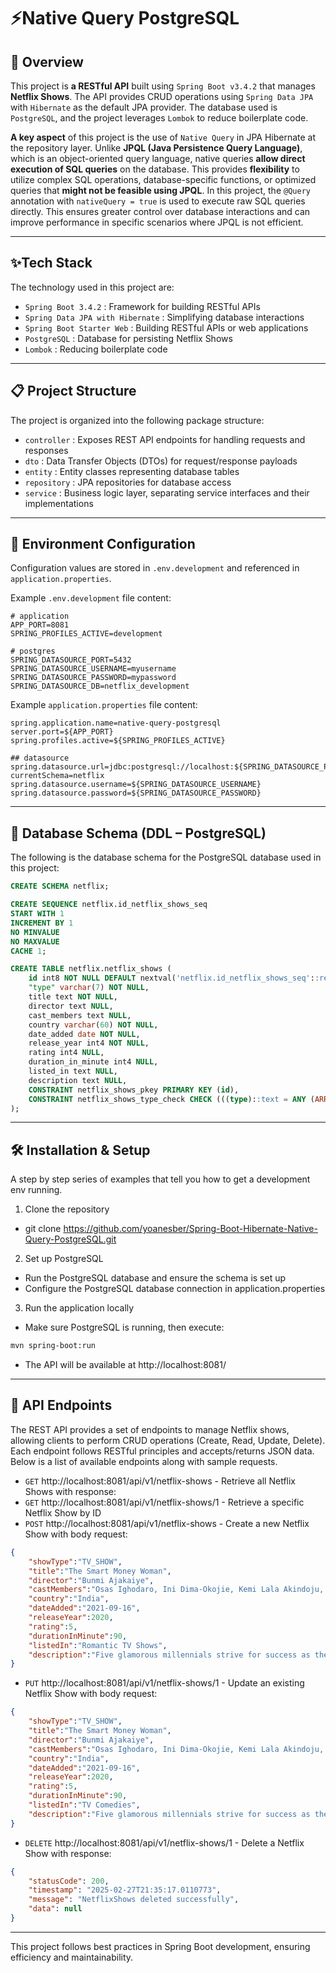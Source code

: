  # ⚡Native Query PostgreSQL

## 🚀 Overview
This project is **a RESTful API** built using `Spring Boot v3.4.2` that manages **Netflix Shows**. The API provides CRUD operations using `Spring Data JPA` with `Hibernate` as the default JPA provider. The database used is `PostgreSQL`, and the project leverages `Lombok` to reduce boilerplate code.

**A key aspect** of this project is the use of `Native Query` in JPA Hibernate at the repository layer. Unlike **JPQL (Java Persistence Query Language)**, which is an object-oriented query language, native queries **allow direct execution of SQL queries** on the database. This provides **flexibility** to utilize complex SQL operations, database-specific functions, or optimized queries that **might not be feasible using JPQL**. In this project, the `@Query` annotation with `nativeQuery = true` is used to execute raw SQL queries directly. This ensures greater control over database interactions and can improve performance in specific scenarios where JPQL is not efficient.

---


## ✨Tech Stack
The technology used in this project are:
- `Spring Boot 3.4.2` : Framework for building RESTful APIs
- `Spring Data JPA with Hibernate` : Simplifying database interactions
- `Spring Boot Starter Web` : Building RESTful APIs or web applications
- `PostgreSQL` : Database for persisting Netflix Shows
- `Lombok` : Reducing boilerplate code
---

## 📋 Project Structure
The project is organized into the following package structure:
- `controller` : Exposes REST API endpoints for handling requests and responses
- `dto` : Data Transfer Objects (DTOs) for request/response payloads
- `entity` : Entity classes representing database tables
- `repository` : JPA repositories for database access
- `service` : Business logic layer, separating service interfaces and their implementations
---

## 📂 Environment Configuration
Configuration values are stored in `.env.development` and referenced in `application.properties`.

Example `.env.development` file content:
```properties
# application
APP_PORT=8081
SPRING_PROFILES_ACTIVE=development
 
# postgres
SPRING_DATASOURCE_PORT=5432
SPRING_DATASOURCE_USERNAME=myusername
SPRING_DATASOURCE_PASSWORD=mypassword
SPRING_DATASOURCE_DB=netflix_development
```

Example `application.properties` file content:
```properties
spring.application.name=native-query-postgresql
server.port=${APP_PORT}
spring.profiles.active=${SPRING_PROFILES_ACTIVE}

## datasource
spring.datasource.url=jdbc:postgresql://localhost:${SPRING_DATASOURCE_PORT}/${SPRING_DATASOURCE_DB}?currentSchema=netflix
spring.datasource.username=${SPRING_DATASOURCE_USERNAME}
spring.datasource.password=${SPRING_DATASOURCE_PASSWORD}
```
---

## 💾 Database Schema (DDL – PostgreSQL)
The following is the database schema for the PostgreSQL database used in this project:

```sql
CREATE SCHEMA netflix;

CREATE SEQUENCE netflix.id_netflix_shows_seq
START WITH 1
INCREMENT BY 1
NO MINVALUE
NO MAXVALUE
CACHE 1;

CREATE TABLE netflix.netflix_shows (
	id int8 NOT NULL DEFAULT nextval('netflix.id_netflix_shows_seq'::regclass),
	"type" varchar(7) NOT NULL,
	title text NOT NULL,
	director text NULL,
	cast_members text NULL,
	country varchar(60) NOT NULL,
	date_added date NOT NULL,
	release_year int4 NOT NULL,
	rating int4 NULL,
	duration_in_minute int4 NULL,
	listed_in text NULL,
	description text NULL,
	CONSTRAINT netflix_shows_pkey PRIMARY KEY (id),
	CONSTRAINT netflix_shows_type_check CHECK (((type)::text = ANY (ARRAY[('MOVIE'::character varying)::text, ('TV_SHOW'::character varying)::text])))
);
```
---

## 🛠 Installation & Setup
A step by step series of examples that tell you how to get a development env running.
1. Clone the repository
- git clone https://github.com/yoanesber/Spring-Boot-Hibernate-Native-Query-PostgreSQL.git
2. Set up PostgreSQL
- Run the PostgreSQL database and ensure the schema is set up
- Configure the PostgreSQL database connection in application.properties
3. Run the application locally
- Make sure PostgreSQL is running, then execute: 
```bash
mvn spring-boot:run
```
- The API will be available at http://localhost:8081/ 
---

## 🔗 API Endpoints
The REST API provides a set of endpoints to manage Netflix shows, allowing clients to perform CRUD operations (Create, Read, Update, Delete). Each endpoint follows RESTful principles and accepts/returns JSON data. Below is a list of available endpoints along with sample requests.

- `GET` http://localhost:8081/api/v1/netflix-shows - Retrieve all Netflix Shows with response:
- `GET` http://localhost:8081/api/v1/netflix-shows/1 - Retrieve a specific Netflix Show by ID
- `POST` http://localhost:8081/api/v1/netflix-shows - Create a new Netflix Show with body request:
```json
{
    "showType":"TV_SHOW",
    "title":"The Smart Money Woman",
    "director":"Bunmi Ajakaiye",
    "castMembers":"Osas Ighodaro, Ini Dima-Okojie, Kemi Lala Akindoju, Toni Tones, Ebenezer Eno, Eso Okolocha DIke, Patrick Diabuah, Karibi Fubara, Temisan Emmanuel, Timini Egbuson",
    "country":"India",
    "dateAdded":"2021-09-16",
    "releaseYear":2020,
    "rating":5,
    "durationInMinute":90,
    "listedIn":"Romantic TV Shows",
    "description":"Five glamorous millennials strive for success as they juggle careers, finances, love and friendships. Based on Arese Ugwu's 2016 best-selling novel."
}
```

- `PUT` http://localhost:8081/api/v1/netflix-shows/1 - Update an existing Netflix Show with body request:
```json
{
    "showType":"TV_SHOW",
    "title":"The Smart Money Woman",
    "director":"Bunmi Ajakaiye",
    "castMembers":"Osas Ighodaro, Ini Dima-Okojie, Kemi Lala Akindoju, Toni Tones, Ebenezer Eno, Eso Okolocha DIke, Patrick Diabuah, Karibi Fubara, Temisan Emmanuel, Timini Egbuson",
    "country":"India",
    "dateAdded":"2021-09-16",
    "releaseYear":2020,
    "rating":5,
    "durationInMinute":90,
    "listedIn":"TV Comedies",
    "description":"Five glamorous millennials strive for success as they juggle careers, finances, love and friendships. Based on Arese Ugwu's 2016 best-selling novel."
}
```

- `DELETE` http://localhost:8081/api/v1/netflix-shows/1 - Delete a Netflix Show with response:
```json
{
    "statusCode": 200,
    "timestamp": "2025-02-27T21:35:17.0110773",
    "message": "NetflixShows deleted successfully",
    "data": null
}
```
---

This project follows best practices in Spring Boot development, ensuring efficiency and maintainability.